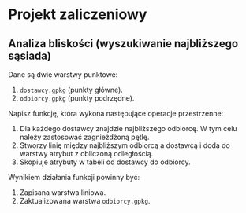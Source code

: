 # Projekt zaliczeniowy

## Analiza bliskości (wyszukiwanie najbliższego sąsiada)

Dane są dwie warstwy punktowe:

1. `dostawcy.gpkg` (punkty główne).
2. `odbiorcy.gpkg` (punkty podrzędne).

Napisz funkcję, która wykona następujące operacje przestrzenne:

1. Dla każdego dostawcy znajdzie najbliższego odbiorcę. W tym
   celu należy zastosować zagnieżdżoną pętlę.
2. Stworzy linię między najbliższym odbiorcą a dostawcą i doda
   do warstwy atrybut z obliczoną odległością.
3. Skopiuje atrybuty w tabeli od dostawcy do odbiorcy.

Wynikiem działania funkcji powinny być:
1. Zapisana warstwa liniowa.
2. Zaktualizowana warstwa `odbiorcy.gpkg`.
